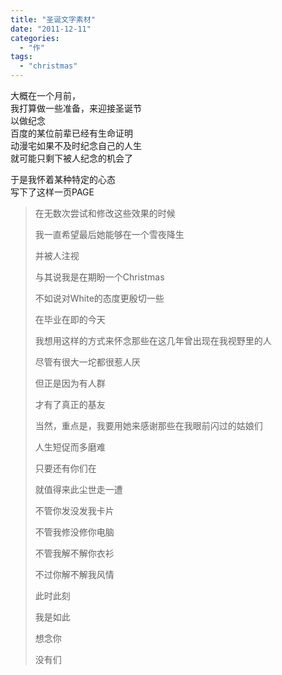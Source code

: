 ```yaml
---
title: "圣诞文字素材"
date: "2011-12-11"
categories: 
  - "作"
tags: 
  - "christmas"
---
```


大概在一个月前，  
我打算做一些准备，来迎接圣诞节  
以做纪念  
百度的某位前辈已经有生命证明  
动漫宅如果不及时纪念自己的人生  
就可能只剩下被人纪念的机会了  
  
于是我怀着某种特定的心态  
写下了这样一页PAGE

> 在无数次尝试和修改这些效果的时候
> 
> 我一直希望最后她能够在一个雪夜降生
> 
> 并被人注视
> 
> 与其说我是在期盼一个Christmas
> 
> 不如说对White的态度更殷切一些
> 
> 在毕业在即的今天
> 
> 我想用这样的方式来怀念那些在这几年曾出现在我视野里的人
> 
> 尽管有很大一坨都很惹人厌
> 
> 但正是因为有人群
> 
> 才有了真正的基友
> 
> 当然，重点是，我要用她来感谢那些在我眼前闪过的姑娘们
> 
> 人生短促而多磨难
> 
> 只要还有你们在
> 
> 就值得来此尘世走一遭
> 
> 不管你发没发我卡片
> 
> 不管我修没修你电脑
> 
> 不管我解不解你衣衫
> 
> 不过你解不解我风情
> 
> 此时此刻
> 
> 我是如此
> 
> 想念你
> 
> 没有们
